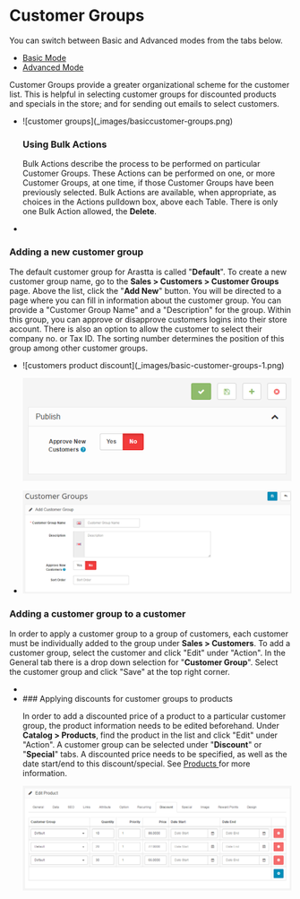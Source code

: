 Customer Groups
===============

<div class="uk-alert-info uk-alert">
  <span class="uk-icon-info-circle"></span> You can switch between Basic and Advanced modes from the tabs below.
</div>
<ul class="uk-tab" data-uk-tab="{connect:'#doc-tabs', animation: 'fade'}">
    <li><a href="">Basic Mode</a></li>
    <li><a href="">Advanced Mode</a></li>
</ul>

Customer Groups provide a greater organizational scheme for the customer list. This is helpful in selecting customer groups for discounted products and specials in the store; and for sending out emails to select customers.

<ul id="doc-tabs" class="uk-switcher uk-margin">
    <li markdown="1">![customer groups](_images/basiccustomer-groups.png)

### Using Bulk Actions

Bulk Actions describe the process to be performed on particular Customer Groups. These Actions can be performed on one, or more Customer Groups, at one time, if those Customer Groups have been previously selected. Bulk Actions are available, when appropriate, as choices in the Actions pulldown box, above each Table. There is only one Bulk Action allowed, the **Delete**.</li>
    <li></li>
</ul>

### Adding a new customer group

The default customer group for Arastta is called "**Default**". To create a new customer group name, go to the **Sales > Customers > Customer Groups** page. Above the list, click the "**Add New**" button. You will be directed to a page where you can fill in information about the customer group. You can provide a "Customer Group Name" and a "Description" for the group. Within this group, you can approve or disapprove customers logins into their store account. There is also an option to allow the customer to select their company no. or Tax ID. The sorting number determines the position of this group among other customer groups.

<ul id="doc-tabs" class="uk-switcher uk-margin">
    <li markdown="1">![customers product discount](_images/basic-customer-groups-1.png)

![customers product discount](_images/basic-customer-groups-2.png)</li>
    <li markdown="1">![customer groups](_images/customer-groups.png)</li>
</ul>

### Adding a customer group to a customer

In order to apply a customer group to a group of customers, each customer must be individually added to the group under **Sales > Customers**. To add a customer group, select the customer and click "Edit" under "Action". In the General tab there is a drop down selection for "**Customer Group**". Select the customer group and click "Save" at the top right corner.

<ul id="doc-tabs" class="uk-switcher uk-margin">
    <li></li>
    <li markdown="1">### Applying discounts for customer groups to products

In order to add a discounted price of a product to a particular customer group, the product information needs to be edited beforehand. Under **Catalog > Products**, find the product in the list and click "Edit" under "Action". A customer group can be selected under "**Discount**" or "**Special**" tabs. A discounted price needs to be specified, as well as the date start/end to this discount/special. See [Products ](docs/user-manual/catalog/products/overview/)for more information.

![customers product discount](_images/customer-groups-1.png)</li>
</ul>
